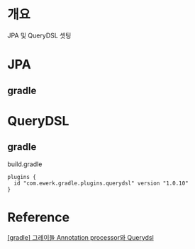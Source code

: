 # 개요
JPA 및 QueryDSL 셋팅

# JPA

## gradle

# QueryDSL

## gradle

build.gradle
```
plugins {
  id "com.ewerk.gradle.plugins.querydsl" version "1.0.10"
}
```

# Reference
[[gradle] 그레이들 Annotation processor와 Querydsl](http://honeymon.io/tech/2020/07/09/gradle-annotation-processor-with-querydsl.html)

